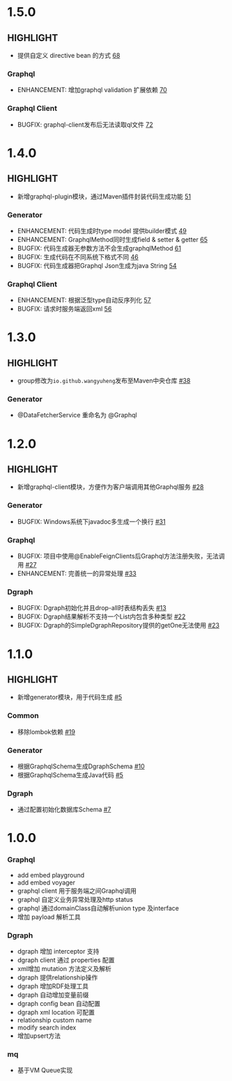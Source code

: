 # 1.5.0

## HIGHLIGHT

- 提供自定义 directive bean 的方式 [68](https://github.com/wangyuheng/Arc/issues/68)

### Graphql

- ENHANCEMENT: 增加graphql validation 扩展依赖 [70](https://github.com/wangyuheng/Arc/pull/70)

### Graphql Client

- BUGFIX: graphql-client发布后无法读取ql文件 [72](https://github.com/wangyuheng/Arc/issues/72)


# 1.4.0

## HIGHLIGHT

- 新增graphql-plugin模块，通过Maven插件封装代码生成功能 [51](https://github.com/wangyuheng/Arc/issues/51)

### Generator

- ENHANCEMENT: 代码生成时type model 提供builder模式 [49](https://github.com/wangyuheng/Arc/issues/49)
- ENHANCEMENT: GraphqlMethod同时生成field & setter & getter [65](https://github.com/wangyuheng/Arc/issues/65)
- BUGFIX: 代码生成器无参数方法不会生成graphqlMethod [61](https://github.com/wangyuheng/Arc/issues/61)
- BUGFIX: 生成代码在不同系统下格式不同 [46](https://github.com/wangyuheng/Arc/issues/46)
- BUGFIX: 代码生成器把Graphql Json生成为java String [54](https://github.com/wangyuheng/Arc/issues/54)

### Graphql Client

- ENHANCEMENT: 根据泛型type自动反序列化 [57](https://github.com/wangyuheng/Arc/issues/57)
- BUGFIX: 请求时服务端返回xml [56](https://github.com/wangyuheng/Arc/issues/56)


# 1.3.0

## HIGHLIGHT

- group修改为`io.github.wangyuheng`发布至Maven中央仓库 [#38](https://github.com/wangyuheng/Arc/issues/38)

### Generator

- @DataFetcherService 重命名为 @Graphql


# 1.2.0

## HIGHLIGHT

- 新增graphql-client模块，方便作为客户端调用其他Graphql服务 [#28](https://github.com/wangyuheng/Arc/issues/28)

### Generator

- BUGFIX: Windows系统下javadoc多生成一个换行 [#31](https://github.com/wangyuheng/Arc/issues/31)

### Graphql

- BUGFIX: 项目中使用@EnableFeignClients后Graphql方法注册失败，无法调用 [#27](https://github.com/wangyuheng/Arc/issues/27)
- ENHANCEMENT: 完善统一的异常处理 [#33](https://github.com/wangyuheng/Arc/issues/33)

### Dgraph 

- BUGFIX: Dgraph初始化并且drop-all时表结构丢失 [#13](https://github.com/wangyuheng/Arc/issues/13)
- BUGFIX: Dgraph结果解析不支持一个List内包含多种类型 [#22](https://github.com/wangyuheng/Arc/issues/22)
- BUGFIX: Dgraph的SimpleDgraphRepository提供的getOne无法使用 [#23](https://github.com/wangyuheng/Arc/issues/23)


# 1.1.0

## HIGHLIGHT

- 新增generator模块，用于代码生成 [#5](https://github.com/wangyuheng/Arc/issues/5)

### Common

- 移除lombok依赖 [#19](https://github.com/wangyuheng/Arc/issues/19)

### Generator

- 根据GraphqlSchema生成DgraphSchema [#10](https://github.com/wangyuheng/Arc/issues/10)
- 根据GraphqlSchema生成Java代码 [#5](https://github.com/wangyuheng/Arc/issues/5)

### Dgraph

- 通过配置初始化数据库Schema [#7](https://github.com/wangyuheng/Arc/issues/7)


# 1.0.0

### Graphql

- add embed playground
- add embed voyager
- graphql client 用于服务端之间Graphql调用
- graphql 自定义业务异常处理及http status
- graphql 通过domainClass自动解析union type 及interface
- 增加 payload 解析工具

### Dgraph

- dgraph 增加 interceptor 支持
- dgraph client 通过 properties 配置
- xml增加 mutation 方法定义及解析
- dgraph 提供relationship操作
- dgraph 增加RDF处理工具
- dgraph 自动增加变量前缀
- dgraph config bean 自动配置
- dgraph xml location 可配置
- relationship custom name
- modify search index
- 增加upsert方法

### mq

- 基于VM Queue实现
